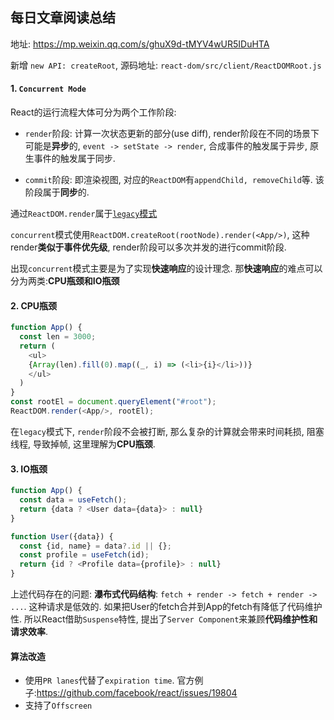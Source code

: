 ## 每日文章阅读总结

地址: https://mp.weixin.qq.com/s/ghuX9d-tMYV4wUR5IDuHTA

新增 `new API: createRoot`, 源码地址: `react-dom/src/client/ReactDOMRoot.js`

#### 1. `Concurrent Mode`

React的运行流程大体可分为两个工作阶段:

- `render`阶段: 计算一次状态更新的部分(use diff), render阶段在不同的场景下可能是**异步**的, `event -> setState -> render`, 合成事件的触发属于异步, 原生事件的触发属于同步. 

- `commit`阶段: 即渲染视图, 对应的`ReactDOM`有`appendChild, removeChild`等. 该阶段属于**同步**的. 

通过`ReactDOM.render`属于[`legacy`模式](https://zh-hans.reactjs.org/docs/concurrent-mode-adoption.html#migration-step-blocking-mode)

`concurrent`模式使用`ReactDOM.createRoot(rootNode).render(<App/>)`, 这种render**类似于事件优先级**, render阶段可以多次并发的进行commit阶段.

出现`concurrent`模式主要是为了实现**快速响应**的设计理念. 那**快速响应**的难点可以分为两类:**CPU瓶颈和IO瓶颈**

#### 2. CPU瓶颈

```js
function App() {
  const len = 3000;
  return (
    <ul>
    {Array(len).fill(0).map((_, i) => (<li>{i}</li>))}
    </ul>
  )
}
const rootEl = document.queryElement("#root");
ReactDOM.render(<App/>, rootEl);
```
在`legacy`模式下, `render`阶段不会被打断, 那么复杂的计算就会带来时间耗损, 阻塞线程, 导致掉帧, 这里理解为**CPU瓶颈**.


#### 3. IO瓶颈

```js
function App() {
  const data = useFetch();
  return {data ? <User data={data}> : null}
}

function User({data}) {
  const {id, name} = data?.id || {};
  const profile = useFetch(id);
  return {id ? <Profile data={profile}> : null}
}
```

上述代码存在的问题: **瀑布式代码结构**: `fetch + render -> fetch + render -> ...`. 这种请求是低效的. 如果把User的fetch合并到App的fetch有降低了代码维护性. 所以React借助`Suspense`特性, 提出了`Server Component`来兼顾**代码维护性和请求效率**.

#### 算法改造

- 使用`PR lanes`代替了`expiration time`. 官方例子:https://github.com/facebook/react/issues/19804
- 支持了`Offscreen`

